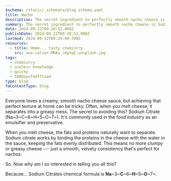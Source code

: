 ```yaml
---
$schema: /static/_schemata/blog.schema.yaml
title: Nacho
description: The secret ingredient to perfectly smooth nacho cheese is Sodium Citrate.
summary: The secret ingredient to perfectly smooth nacho cheese is Sodium Citrate.
date: 2024-09-22T09:28:51.000Z
publishDate: 2024-09-22T09:28:51.000Z
lastmod: 2024-09-22T09:29:00.780Z
resources:
  - title: Hmmm... tasty chemistry.
    src: ave-calvar-MRAu_cKpVqI-unsplash.jpg
tags:
  - chemistry
  - useless knowledge
  - quicky
  - 100DaysToOffload
type: blog
fmContentType: blog
---
```


Everyone loves a creamy, smooth nacho cheese sauce, but achieving that perfect texture at home can be tricky. Often, when you melt cheese, it separates into a greasy mess. The secret to avoiding this? Sodium Citrate (Na~3~C~6~H~5~O~7~). It's commonly used in the food industry as an emulsifier and preservative. 

When you melt cheese, the fats and proteins naturally want to separate. Sodium citrate works by binding the proteins in the cheese with the water in the sauce, keeping the fats evenly distributed. This means no more clumpy or greasy cheese --- just a smooth, velvety consistency that's perfect for nachos.

So. Now why am I so interested in telling you all this?

Because… Sodium Citrates chemical formula is **Na**~3~**C**~6~**H**~5~**O**~7~.
